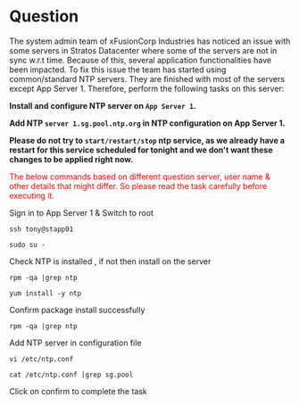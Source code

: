 # Question
The system admin team of xFusionCorp Industries has noticed an issue with some servers in Stratos Datacenter where some of the servers are not in sync w.r.t time. Because of this, several application functionalities have been impacted. To fix this issue the team has started using common/standard NTP servers. They are finished with most of the servers except App Server 1. Therefore, perform the following tasks on this server:

**Install and configure NTP server on `App Server 1`.**

**Add NTP `server 1.sg.pool.ntp.org` in NTP configuration on App Server 1.**

**Please do not try to `start/restart/stop` ntp service, as we already have a restart for this service scheduled for tonight and we don't want these changes to be applied right now.**

<span style="color: red;">The below commands based on different question server, user name & other details that might differ. So please read the task carefully before executing it. </span>

Sign in to App Server 1 & Switch to root
```
ssh tony@stapp01
```
```
sudo su -
```

Check NTP is installed , if not then install on the server 
```
rpm -qa |grep ntp
```
```
yum install -y ntp
```
Confirm package install successfully
```
rpm -qa |grep ntp
```
Add NTP server in configuration file 
```
vi /etc/ntp.conf
```
```
cat /etc/ntp.conf |grep sg.pool
```
Click on confirm to complete the task
